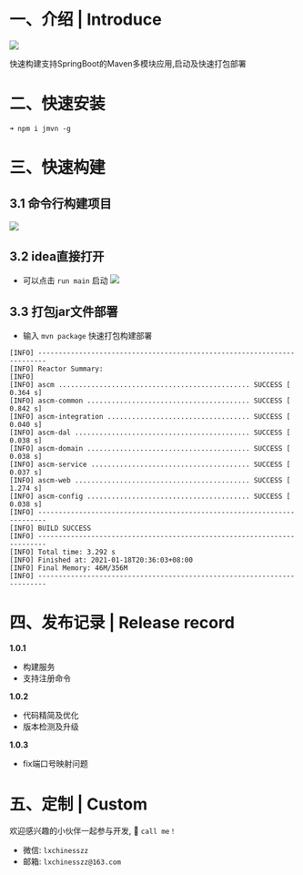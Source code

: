 # 一、介绍 | Introduce

![](https://img.springlearn.cn/blog/learn_1610971978000.png)

快速构建支持SpringBoot的Maven多模块应用,启动及快速打包部署

# 二、快速安装

```
➜ npm i jmvn -g
```

# 三、快速构建

## 3.1 命令行构建项目

![](https://img.springlearn.cn/blog/learn_1610973272000.png)

## 3.2 idea直接打开

- 可以点击 `run main` 启动
![](https://img.springlearn.cn/blog/learn_1610973142000.png)

## 3.3 打包jar文件部署

- 输入 `mvn package` 快速打包构建部署

```
[INFO] ------------------------------------------------------------------------
[INFO] Reactor Summary:
[INFO] 
[INFO] ascm ............................................... SUCCESS [  0.364 s]
[INFO] ascm-common ........................................ SUCCESS [  0.842 s]
[INFO] ascm-integration ................................... SUCCESS [  0.040 s]
[INFO] ascm-dal ........................................... SUCCESS [  0.038 s]
[INFO] ascm-domain ........................................ SUCCESS [  0.038 s]
[INFO] ascm-service ....................................... SUCCESS [  0.037 s]
[INFO] ascm-web ........................................... SUCCESS [  1.274 s]
[INFO] ascm-config ........................................ SUCCESS [  0.038 s]
[INFO] ------------------------------------------------------------------------
[INFO] BUILD SUCCESS
[INFO] ------------------------------------------------------------------------
[INFO] Total time: 3.292 s
[INFO] Finished at: 2021-01-18T20:36:03+08:00
[INFO] Final Memory: 46M/356M
[INFO] ------------------------------------------------------------------------

```

# 四、发布记录 | Release record

**1.0.1**

- 构建服务
- 支持注册命令

**1.0.2**

- 代码精简及优化
- 版本检测及升级

**1.0.3**

- fix端口号映射问题

# 五、定制 | Custom

欢迎感兴趣的小伙伴一起参与开发, 🚀 `call me！`

- 微信: `lxchinesszz`
- 邮箱: `lxchinesszz@163.com`
